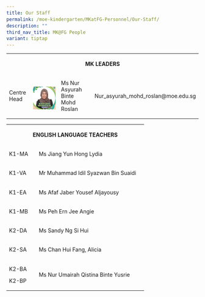 ```yaml
---
title: Our Staff
permalink: /moe-kindergarten/MKatFG-Personnel/Our-Staff/
description: ""
third_nav_title: MK@FG People
variant: tiptap
---
```

<table><tbody><tr><th rowspan="1" colspan="4"><p>MK LEADERS</p></th></tr><tr><td rowspan="1" colspan="1"><p>Centre Head</p></td><td rowspan="1" colspan="1"><p></p><div class="isomer-image-wrapper"><img style="width: 100%" height="auto" width="100%" alt="" src="/images/MK@Fern Green/Ms_Nur_Asyurah_Binte_Mohd_Roslan.jpg"></div></td><td rowspan="1" colspan="1"><p>Ms Nur Asyurah Binte Mohd Roslan</p></td><td rowspan="1" colspan="1"><p>Nur_asyurah_mohd_roslan@moe.edu.sg</p></td></tr></tbody></table><table><tbody><tr><th rowspan="1" colspan="4"><p>ENGLISH LANGUAGE TEACHERS</p></th></tr><tr><td rowspan="1" colspan="1"><p>K1-MA</p></td><td rowspan="1" colspan="1"><p></p></td><td rowspan="1" colspan="1"><p>Ms Jiang Yun Hong Lydia</p></td><td rowspan="1" colspan="1"><p></p></td></tr><tr><td rowspan="1" colspan="1"><p>K1-VA</p></td><td rowspan="1" colspan="1"><p></p></td><td rowspan="1" colspan="1"><p>Mr Muhammad Idil Syazwan Bin Suaidi</p></td><td rowspan="1" colspan="1"><p></p></td></tr><tr><td rowspan="1" colspan="1"><p>K1-EA</p></td><td rowspan="1" colspan="1"><p></p></td><td rowspan="1" colspan="1"><p>Ms Afaf Jaber Yousef Aljayousy</p></td><td rowspan="1" colspan="1"><p></p></td></tr><tr><td rowspan="1" colspan="1"><p>K1-MB</p></td><td rowspan="1" colspan="1"><p></p></td><td rowspan="1" colspan="1"><p>Ms Peh Ern Jee Angie</p></td><td rowspan="1" colspan="1"><p></p></td></tr><tr><td rowspan="1" colspan="1"><p>K2-DA</p></td><td rowspan="1" colspan="1"><p></p></td><td rowspan="1" colspan="1"><p>Ms Sandy Ng Si Hui</p></td><td rowspan="1" colspan="1"><p></p></td></tr><tr><td rowspan="1" colspan="1"><p>K2-SA</p></td><td rowspan="1" colspan="1"><p></p></td><td rowspan="1" colspan="1"><p>Ms Chan Hui Fang, Alicia</p></td><td rowspan="1" colspan="1"><p></p></td></tr><tr><td rowspan="1" colspan="1"><p>K2-BA</p><p>K2-BP</p></td><td rowspan="1" colspan="1"><p></p></td><td rowspan="1" colspan="1"><p>Ms Nur Umairah Qistina Binte Yusrie</p></td><td rowspan="1" colspan="1"><p></p></td></tr></tbody></table><p></p>